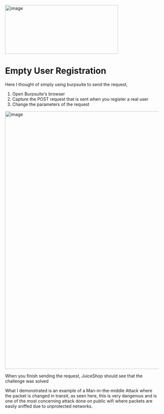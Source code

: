<img width="370" height="159" alt="image" src="https://github.com/user-attachments/assets/01ce38dc-7b6e-4a49-af8d-3ef1acf30058" />

# Empty User Registration
Here I thought of simply using burpsuite to send the request,
1. Open Burpsuite's browser
2. Capture the POST request that is sent when you register a real user
3. Change the parameters of the request

<img width="1603" height="843" alt="image" src="https://github.com/user-attachments/assets/ae88937c-4a21-4387-8c87-cc677211464f" />

When you finish sending the request, JuiceShop should see that the challenge was solved

What I demonstrated is an example of a Man-in-the-middle Attack where the packet is changed in transit, as seen here, this is very dangerous and is one of the most
concerning attack done on public wifi where packets are easily sniffed due to unprotected networks.
